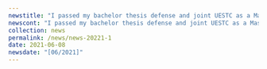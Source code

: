 ```yaml
---
newstitle: "I passed my bachelor thesis defense and joint UESTC as a Master student."
newscont: "I passed my bachelor thesis defense and joint UESTC as a Master student."
collection: news
permalink: /news/news-20221-1
date: 2021-06-08
newsdate: "[06/2021]"
---
```

